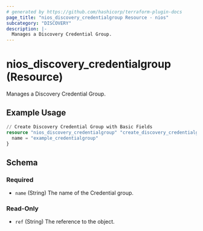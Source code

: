 ```yaml
---
# generated by https://github.com/hashicorp/terraform-plugin-docs
page_title: "nios_discovery_credentialgroup Resource - nios"
subcategory: "DISCOVERY"
description: |-
  Manages a Discovery Credential Group.
---
```


# nios_discovery_credentialgroup (Resource)

Manages a Discovery Credential Group.

## Example Usage

```terraform
// Create Discovery Credential Group with Basic Fields
resource "nios_discovery_credentialgroup" "create_discovery_credentialgroup_with_basic_fields" {
  name = "example_credentialgroup"
}
```

<!-- schema generated by tfplugindocs -->
## Schema

### Required

- `name` (String) The name of the Credential group.

### Read-Only

- `ref` (String) The reference to the object.
